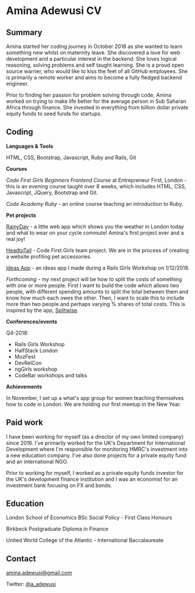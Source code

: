 # Amina Adewusi CV

## Summary
Amina started her coding journey in October 2018 as she wanted to learn something new whilst on maternity leave. She discovered a love for web development and a particular interest in the backend. She loves logical reasoning, solving problems and self taught learning. She is a proud open source warrier, who would like to kiss the feet of all GitHub employees. She is primarily a remote worker and aims to become a fully fledged backend engineer.

Prior to finding her passion for problem solving through code, Amina worked on trying to make life better for the average person in Sub Saharan Africa through finance. She invested in everything from billion dollar private equity funds to seed funds for startups. 

## Coding
**Languages & Tools**

HTML, CSS, Bootstrap, Javascript, Ruby and Rails, Git

**Courses**

*Code First Girls Beginners Frontend Course* at Entrepreneur First, London - this is an evening course taught over 8 weeks, which includes HTML, CSS, Javascript, JQuery, Bootstrap and Git.

*Code Academy Ruby* - an online course teaching an introduction to Ruby.

**Pet projects**

[RainyDay](https://github.com/Nirvikalpa108/RainyDay) - a little web app which shows you the weather in London today and what to wear on your cycle commute! Amina's first project ever and a real joy! 

[HeadtoTail](https://github.com/versatilese16/verSAtile/tree/master) - Code First Girls team project. We are in the process of creating a website profiling pet accessories.

[Ideas App](https://github.com/Nirvikalpa108/rails_ideasapp) - an ideas app I made during a Rails Girls Workshop on 1/12/2018.

*Forthcoming* - my next project will be how to split the costs of something with one or more people. First I want to build the code which allows two people, with different spending amounts to split the total between them and know how much each owes the other. Then, I want to scale this to include more than two people and perhaps varying % shares of total costs. This is inspired by the app, [Splitwise](https://www.splitwise.com/).

**Conferences/events**


Q4-2018:
* Rails Girls Workshop
* HalfStack London
* MozFest
* DevRelCon
* ngGirls workshop
* CodeBar workshops and talks

**Achievements**

In November, I set up a what's app group for women teaching themselves how to code in London. We are holding our first meetup in the New Year.

## Paid work

I have been working for myself (as a director of my own limited company) since 2016. I've primarily worked for the UK's Department for International Development where I'm responsible for monitoring HMRC's investment into a new education company. I've also done projects for a private equity fund and an international NGO.

Prior to working for myself, I worked as a private equity funds investor for the UK's development finance institution and I was an economist for an investment bank focusing on FX and bonds.

## Education
London School of Economics BSc Social Policy - First Class Honours

Birkbeck Postgraduate Diploma in Finance

United World College of the Atlantic - International Baccalaureate

## Contact 
amina.adewusi@gmail.com


Twitter: [@a_adewusi](https://twitter.com/a_adewusi)

